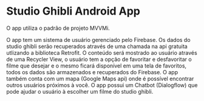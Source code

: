 # Studio Ghibli Android App 

  O app utiliza o padrão de projeto MVVMi.
  
  O app tem um sistema de usuário gerenciado pelo Firebase. Os dados do studio ghibli serão recuperados através de uma chamada na api gratuita utlizando a biblioteca Retrofit. O conteúdo será mostrado ao usuário através de uma Recycler View, o usuário tem a opção de favoritar e desfavoritar o filme que desejar e o mesmo ficará disponível em uma tela de favoritos, todos os dados são armazenados e recuperados do Firebase. O app também conta com um mapa (Google Maps api) onde é possível encontrar outros usuários próximos à você. O app possui um Chatbot (Dialogflow) que pode ajudar o usuário à escolher um filme do studio ghibli.
